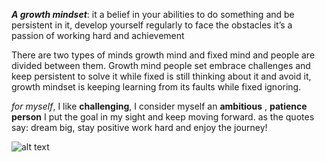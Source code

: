 ***A growth mindset***: it a belief in your abilities to do something and be persistent in it, develop yourself regularly to face the obstacles it’s a passion of working hard and achievement 

There are two types of minds growth mind and fixed mind and people are divided between them.
Growth mind people set embrace challenges and keep persistent to solve it while fixed is still thinking about it and avoid it, growth mindset is keeping learning from its faults while fixed ignoring.

*for myself*, I like **challenging**, I consider myself an **ambitious** , **patience person**  I put the goal in my sight and keep moving forward. as the quotes say: dream big, stay positive work hard and enjoy the journey!



![alt text](https://s3.amazonaws.com/lightsail-quotezine/wp-content/uploads/2013/10/12223645/hard-work-quote-2.jpg)

